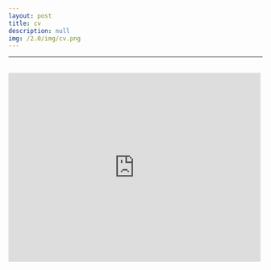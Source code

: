 ```yaml
---
layout: post
title: cv
description: null
img: /2.0/img/cv.png
---
```


***

<br>

<embed src="https://drive.google.com/viewerng/viewer?embedded=true&url=hhttp://jared-desjardins.github.io/2.0/files/desjardins-cv-2018.pdf" width="500" height="375">
